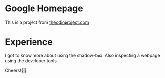 # Google Homepage
 This is a project from [theodinproject.com](https://www.theodinproject.com)
 
 # Experience
 I got to know more about using the shadow-box. Also inspecting a webpage using the developer tools.
 
 Cheers!🙂😊
